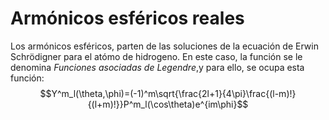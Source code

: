 # Armónicos esféricos reales
Los armónicos esféricos, parten de las soluciones de la ecuación de Erwin Schrödigner para el atómo de hidrogeno. En este caso, la función se le denomina *Funciones asociadas de Legendre*,y para ello, se ocupa esta función:
$$Y^m_l(\theta,\phi)=(-1)^m\sqrt{\frac{2l+1}{4\pi}\frac{(l-m)!}{(l+m)!}}P^m_l(\cos\theta)e^{im\phi}$$